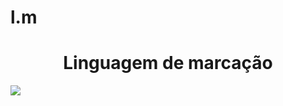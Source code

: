 # l.m
<h1 align="center">Linguagem de marcação</h1>
<img src="https://www.tremplin-numerique.org/wp-content/uploads/2021/08/1629136302_Quest-ce-quun-langage-de-balisage.jpg">
